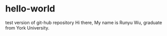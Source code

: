 # hello-world
test version of git-hub repository
Hi there,
My name is Runyu Wu, graduate from York University.
